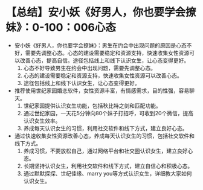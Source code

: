 # 【总结】安小妖《好男人，你也要学会撩妹》：0-100：006心态

-   安小妖《好男人，你也要学会撩妹》：男生在约会中出现问题的原因是心态不好，需要先调整心态。心态的建设需要稳定和资源支持，快速收集女性资源可以改善心态，提高自信。途径包括线上和线下认识女生，让心态变得更好。 
    1.  心态不好导致男生在约会中出现问题，需要先调整心态。
    2.  心态的建设需要稳定和资源支持，快速收集女性资源可以改善心态。
    3.  途径包括线上和线下认识女生，让心态变得更好。
-   推荐使用世纪家园婚恋软件，女性资源丰富，有情感需求，目的性强，容易聊天。
    1.  世纪家园提供认识女生功能，包括秋比特之剑和匹配功能。
    2.  通过世纪家园，一天花5分钟向80个妹子打招呼，可收到20个微信，提高认识女生效率。
    3.  养成每天认识女生的习惯，利用社交软件和线下方式，建立良好心态。
-   通过快速收集女性资源改善心态，养成每天认识女生的习惯，包括社交软件和线下方式。
    1.  养成习惯，不要放松自己，通过网络平台和社交圈认识女生，建立良好心态。
    2.  长期坚持认识女生，利用社交软件和线下方式，建立自信心和积极心态。
    3.  通过默默探探、世纪佳缘、marry you等方式认识女生，详细教大家如何认识女生。